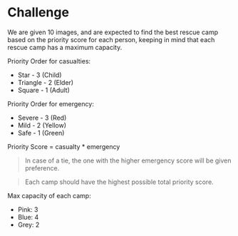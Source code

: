 # Challenge
We are given 10 images, and are expected to find the best rescue camp based on the priority score for each person, keeping in mind that each rescue camp has a maximum capacity.

Priority Order for casualties:
- Star - 3 (Child)
- Triangle - 2 (Elder)
- Square - 1 (Adult)

Priority Order for emergency:
- Severe - 3 (Red)
- Mild - 2 (Yellow)
- Safe - 1 (Green)

Priority Score = casualty * emergency
> In case of a tie, the one with the higher emergency score will be given preference.

> Each camp should have the highest possible total priority score.

Max capacity of each camp:
- Pink: 3
- Blue: 4
- Grey: 2
